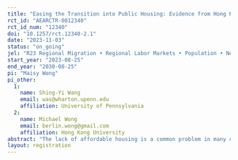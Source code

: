 ```yaml
---
title: "Easing the Transition into Public Housing: Evidence from Hong Kong"
rct_id: "AEARCTR-0012340"
rct_id_num: "12340"
doi: "10.1257/rct.12340-2.1"
date: "2023-11-03"
status: "on_going"
jel: "R23 Regional Migration • Regional Labor Markets • Population • Neighborhood Characteristics"
start_year: "2023-08-25"
end_year: "2030-08-25"
pi: "Maisy Wong"
pi_other:
  1:
    name: Shing-Yi Wang
    email: was@wharton.upenn.edu
    affiliation: University of Pennsylvania
  2:
    name: Michael Wong
    email: berlin.wong@gmail.com
    affiliation: Hong Kong University
abstract: "The lack of affordable housing is a common problem in many cities in both rich and poor countries. In many countries, governments own a large share of the housing stock and offer subsidized public housing in order to address this problem. We are proposing two randomized experiments to understand the impact of public housing on a variety of outcomes as well as whether additional resources and assistance for those moving into public housing can help households adjust following the move. First, we seek to examine the impacts of winning a lottery to receive public housing. Second, among the pool of people who have moved into public housing, we will randomize whether they receive an additional package of assistance aimed to help them with the transition. "
layout: registration
---
```


